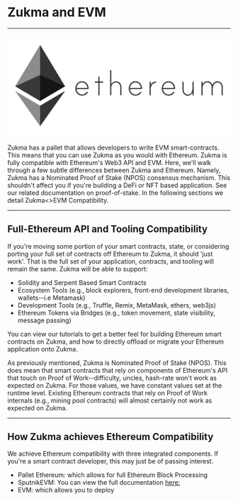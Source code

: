 # <b>Zukma and EVM</b>
---
![eth-logo](assets/eth-logo.png#center)

Zukma has a pallet that allows developers to write EVM smart-contracts. This means that you can use Zukma as you would with Ethereum. Zukma is fully compatible with Ethereum's Web3 API and EVM. Here, we'll walk through a few subtle differences between Zukma and Ethereum. Namely, Zukma has a Nominated Proof of Stake (NPOS) consensus mechanism. This shouldn't affect you if you're building a DeFi or NFT based application. See our related documentation on proof-of-stake. In the following sections we detail Zukma<>EVM Compatibility.

---

## **Full-Ethereum API and Tooling Compatibility**

If you're moving some portion of your smart contracts, state, or considering porting your full set of contracts off Ethereum to Zukma, it should 'just work'. That is the full set of your application, contracts, and tooling will remain the same. Zukma will be able to support:

- Solidity and Serpent Based Smart Contracts
- Ecosystem Tools (e.g., block explorers, front-end development libraries, wallets--i.e Metamask)
- Development Tools (e.g., Truffle, Remix, MetaMask, ethers, web3js)
- Ethereum Tokens via Bridges (e.g., token movement, state visibility, message passing)

You can view our tutorials to get a better feel for building Ethereum smart contracts on Zukma, and how to directly offload or migrate your Ethereum application onto Zukma.

As previously mentioned, Zukma is Nominated Proof of Stake (NPOS). This does mean that smart contracts that rely on components of Ethereum's API that touch on Proof of Work--difficulty, uncles, hash-rate won't work as expected on Zukma. For those values, we have constant values set at the runtime level. Existing Ethereum contracts that rely on Proof of Work internals (e.g., mining pool contracts) will almost certainly not work as expected on Zukma.

---

## **How Zukma achieves Ethereum Compatibility**

We achieve Ethereum compatibility with three integrated components. If you're a smart contract developer, this may just be of passing interest.

- Pallet Ethereum: which allows for full Ethereum Block Processing
- SputnikEVM: You can view the full documentation [here:](https://docs.rs/evm/Pallet) 
- EVM: which allows you to deploy
